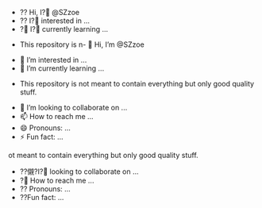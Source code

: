 ﻿- ?? Hi, I? @SZzoe- ?? I? interested in ...- ? I? currently learning ...+ This repository is n- 👋 Hi, I’m @SZzoe- 👀 I’m interested in ...- 🌱 I’m currently learning ...+ This repository is not meant to contain everything but only good quality stuff.- 💞️ I’m looking to collaborate on ...- 📫 How to reach me ...- 😄 Pronouns: ...- ⚡ Fun fact: ...<!---SZzoe/SZzoe is a ✨ special ✨ repository because its `README.md` (this file) appears on your GitHub profile.You can click the Preview link to take a look at your changes.--->ot meant to contain everything but only good quality stuff.- ??儭?I? looking to collaborate on ...- ? How to reach me ...- ?? Pronouns: ...- ??Fun fact: ...<!---SZzoe/SZzoe is a ??special ??repository because its `README.md` (this file) appears on your GitHub profile.You can click the Preview link to take a look at your changes.--->